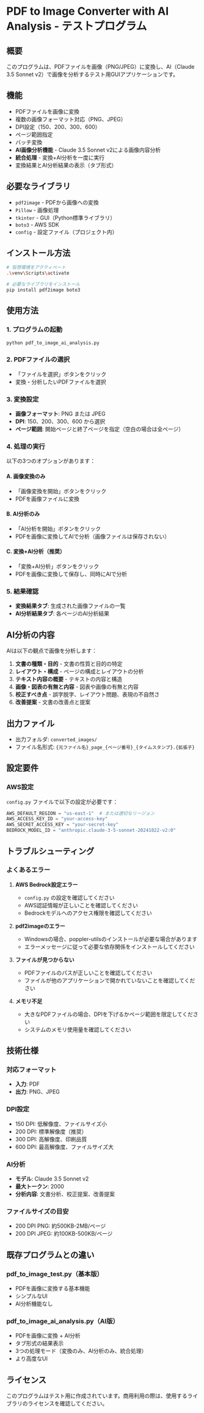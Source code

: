 # PDF to Image Converter with AI Analysis - テストプログラム

## 概要
このプログラムは、PDFファイルを画像（PNG/JPEG）に変換し、AI（Claude 3.5 Sonnet v2）で画像を分析するテスト用GUIアプリケーションです。

## 機能
- PDFファイルを画像に変換
- 複数の画像フォーマット対応（PNG、JPEG）
- DPI設定（150、200、300、600）
- ページ範囲指定
- バッチ変換
- **AI画像分析機能** - Claude 3.5 Sonnet v2による画像内容分析
- **統合処理** - 変換+AI分析を一度に実行
- 変換結果とAI分析結果の表示（タブ形式）

## 必要なライブラリ
- `pdf2image` - PDFから画像への変換
- `Pillow` - 画像処理
- `tkinter` - GUI（Python標準ライブラリ）
- `boto3` - AWS SDK
- `config` - 設定ファイル（プロジェクト内）

## インストール方法
```bash
# 仮想環境をアクティベート
.\venv\Scripts\activate

# 必要なライブラリをインストール
pip install pdf2image boto3
```

## 使用方法

### 1. プログラムの起動
```bash
python pdf_to_image_ai_analysis.py
```

### 2. PDFファイルの選択
- 「ファイルを選択」ボタンをクリック
- 変換・分析したいPDFファイルを選択

### 3. 変換設定
- **画像フォーマット**: PNG または JPEG
- **DPI**: 150、200、300、600 から選択
- **ページ範囲**: 開始ページと終了ページを指定（空白の場合は全ページ）

### 4. 処理の実行
以下の3つのオプションがあります：

#### A. 画像変換のみ
- 「画像変換を開始」ボタンをクリック
- PDFを画像ファイルに変換

#### B. AI分析のみ
- 「AI分析を開始」ボタンをクリック
- PDFを画像に変換してAIで分析（画像ファイルは保存されない）

#### C. 変換+AI分析（推奨）
- 「変換+AI分析」ボタンをクリック
- PDFを画像に変換して保存し、同時にAIで分析

### 5. 結果確認
- **変換結果タブ**: 生成された画像ファイルの一覧
- **AI分析結果タブ**: 各ページのAI分析結果

## AI分析の内容

AIは以下の観点で画像を分析します：

1. **文書の種類・目的** - 文書の性質と目的の特定
2. **レイアウト・構成** - ページの構成とレイアウトの分析
3. **テキスト内容の概要** - テキストの内容と構造
4. **画像・図表の有無と内容** - 図表や画像の有無と内容
5. **校正すべき点** - 誤字脱字、レイアウト問題、表現の不自然さ
6. **改善提案** - 文書の改善点と提案

## 出力ファイル
- 出力フォルダ: `converted_images/`
- ファイル名形式: `{元ファイル名}_page_{ページ番号}_{タイムスタンプ}.{拡張子}`

## 設定要件

### AWS設定
`config.py` ファイルで以下の設定が必要です：
```python
AWS_DEFAULT_REGION = "us-east-1"  # または適切なリージョン
AWS_ACCESS_KEY_ID = "your-access-key"
AWS_SECRET_ACCESS_KEY = "your-secret-key"
BEDROCK_MODEL_ID = "anthropic.claude-3-5-sonnet-20241022-v2:0"
```

## トラブルシューティング

### よくあるエラー

1. **AWS Bedrock設定エラー**
   - `config.py` の設定を確認してください
   - AWS認証情報が正しいことを確認してください
   - Bedrockモデルへのアクセス権限を確認してください

2. **pdf2imageのエラー**
   - Windowsの場合、poppler-utilsのインストールが必要な場合があります
   - エラーメッセージに従って必要な依存関係をインストールしてください

3. **ファイルが見つからない**
   - PDFファイルのパスが正しいことを確認してください
   - ファイルが他のアプリケーションで開かれていないことを確認してください

4. **メモリ不足**
   - 大きなPDFファイルの場合、DPIを下げるかページ範囲を限定してください
   - システムのメモリ使用量を確認してください

## 技術仕様

### 対応フォーマット
- **入力**: PDF
- **出力**: PNG、JPEG

### DPI設定
- 150 DPI: 低解像度、ファイルサイズ小
- 200 DPI: 標準解像度（推奨）
- 300 DPI: 高解像度、印刷品質
- 600 DPI: 最高解像度、ファイルサイズ大

### AI分析
- **モデル**: Claude 3.5 Sonnet v2
- **最大トークン**: 2000
- **分析内容**: 文書分析、校正提案、改善提案

### ファイルサイズの目安
- 200 DPI PNG: 約500KB-2MB/ページ
- 200 DPI JPEG: 約100KB-500KB/ページ

## 既存プログラムとの違い

### pdf_to_image_test.py（基本版）
- PDFを画像に変換する基本機能
- シンプルなUI
- AI分析機能なし

### pdf_to_image_ai_analysis.py（AI版）
- PDFを画像に変換 + AI分析
- タブ形式の結果表示
- 3つの処理モード（変換のみ、AI分析のみ、統合処理）
- より高度なUI

## ライセンス
このプログラムはテスト用に作成されています。商用利用の際は、使用するライブラリのライセンスを確認してください。
